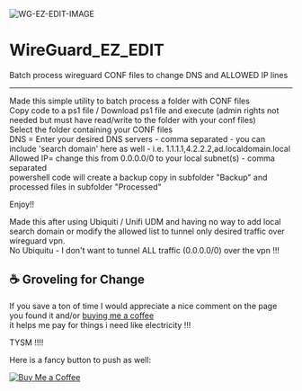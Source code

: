 ![WG-EZ-EDIT-IMAGE](WG_EZ_EDIT_HREZ.ico)

# WireGuard_EZ_EDIT
Batch process wireguard CONF files to change DNS and ALLOWED IP lines
___________________________________

Made this simple utility to batch process a folder with CONF files  
Copy code to a ps1 file  / Download ps1 file and execute (admin rights not needed but must have read/write to the folder with your conf files)   
Select the folder containing your CONF files  
DNS = Enter your desired DNS servers - comma separated - you can include 'search domain' here as well - i.e. 1.1.1.1,4.2.2.2,ad.localdomain.local   
Allowed IP= change this from 0.0.0.0/0 to your local subnet(s) - comma separated   
powershell code will create a backup copy in subfolder "Backup" and processed files in subfolder "Processed"  
   
Enjoy!!     
   
Made this after using Ubiquiti / Unifi UDM and having no way to add local search domain or modify the allowed list to tunnel only desired traffic over wireguard vpn.   
No Ubiquitu - I don't want to tunnel ALL traffic (0.0.0.0/0) over the vpn !!!     


## ☕ Groveling for Change ##  

If you save a ton of time I would appreciate a nice comment on the page you found it and/or  [buying me a coffee](https://www.buymeacoffee.com/infinitysolutions)    
it helps me pay for things i need like electricity !!!     
   
TYSM !!!!         
   
Here is a fancy button to push as well:   

[![Buy Me a Coffee](https://img.shields.io/badge/Buy%20Me%20a%20Coffee-☕-blue)](https://www.buymeacoffee.com/infinitysolutions)

